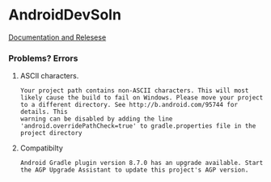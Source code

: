 # AndroidDevSoln
[Documentation and Relesese](https://developer.android.com/studio)

### Problems? Errors
1. ASCII characters.
   ```
   Your project path contains non-ASCII characters. This will most likely cause the build to fail on Windows. Please move your project to a different directory. See http://b.android.com/95744 for details. This 
   warning can be disabled by adding the line 'android.overridePathCheck=true' to gradle.properties file in the project directory
   ```
2. Compatibilty
   ```
   Android Gradle plugin version 8.7.0 has an upgrade available. Start the AGP Upgrade Assistant to update this project's AGP version.
   ```
